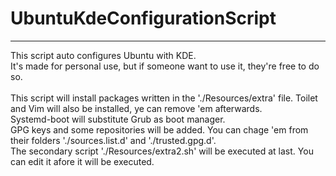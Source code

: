 # UbuntuKdeConfigurationScript
<hr>
This script auto configures Ubuntu with KDE.<br>
It's made for personal use, but if someone want to use it, they're free to do so.<br><br>
This script will install packages written in the './Resources/extra' file. Toilet and Vim will also be installed, ye can remove 'em afterwards.<br>
Systemd-boot will substitute Grub as boot manager.<br>
GPG keys and some repositories will be added. You can chage 'em from their folders './sources.list.d' and './trusted.gpg.d'.<br>
The secondary script './Resources/extra2.sh' will be executed at last. You can edit it afore it will be executed.
